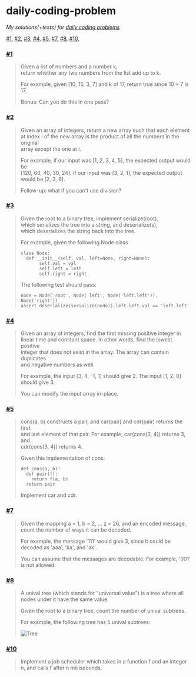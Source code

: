 # daily-coding-problem
*My solutions(+tests) for [daily coding problems](https://dailycodingproblem.com/)*

[#1](https://github.com/PticaGovorun/daily-coding-problem/blob/master/%231/index.js), 
[#2](https://github.com/PticaGovorun/daily-coding-problem/blob/master/%232/index.js), 
[#3](https://github.com/PticaGovorun/daily-coding-problem/blob/master/%233/index.js), 
[#4](https://github.com/PticaGovorun/daily-coding-problem/blob/master/%234/index.js), 
[#5](https://github.com/PticaGovorun/daily-coding-problem/blob/master/%235/index.js), 
[#7](https://github.com/PticaGovorun/daily-coding-problem/blob/master/%237/index.js), 
[#8](https://github.com/PticaGovorun/daily-coding-problem/blob/master/%238/index.js), 
[#10](https://github.com/PticaGovorun/daily-coding-problem/blob/master/%2310/index.js), 

### [#1](https://github.com/PticaGovorun/daily-coding-problem/blob/master/%231/index.js)
> Given a list of numbers and a number k,  
> return whether any two numbers from the list add up to k.  
>
> For example, given [10, 15, 3, 7] and k of 17, return true since 10 + 7 is 17.  
>
> Bonus: Can you do this in one pass?

### [#2](https://github.com/PticaGovorun/daily-coding-problem/blob/master/%232/index.js)
> Given an array of integers, return a new array such that each element  
> at index i of the new array is the product of all the numbers in the original  
> array except the one at i.
> 
> For example, if our input was [1, 2, 3, 4, 5], the expected output would be  
> [120, 60, 40, 30, 24]. If our input was [3, 2, 1], the expected output  
> would be [2, 3, 6].
> 
>  Follow-up: what if you can't use division?

### [#3](https://github.com/PticaGovorun/daily-coding-problem/blob/master/%233/index.js)
> Given the root to a binary tree, implement serialize(root),  
> which serializes the tree into a string, and deserialize(s),  
> which deserializes the string back into the tree.  
>
> For example, given the following Node class  
> ```
> class Node:  
>   def __init__(self, val, left=None, right=None):  
>        self.val = val  
>        self.left = left  
>        self.right = right  
> ```
> The following test should pass:
> ```
> node = Node('root', Node('left', Node('left.left')), Node('right'))  
> assert deserialize(serialize(node)).left.left.val == 'left.left'
> ```

### [#4](https://github.com/PticaGovorun/daily-coding-problem/blob/master/%234/index.js)
> Given an array of integers, find the first missing positive integer in  
> linear time and constant space. In other words, find the lowest positive  
> integer that does not exist in the array. The array can contain duplicates  
> and negative numbers as well.  
>
> For example, the input [3, 4, -1, 1] should give 2. The input [1, 2, 0]  
> should give 3.  
>
> You can modify the input array in-place.  

### [#5](https://github.com/PticaGovorun/daily-coding-problem/blob/master/%235/index.js)
> cons(a, b) constructs a pair, and car(pair) and cdr(pair) returns the first  
> and last element of that pair. For example, car(cons(3, 4)) returns 3, and  
> cdr(cons(3, 4)) returns 4.  
>
> Given this implementation of cons:  
>```
> def cons(a, b):
>   def pair(f):
>     return f(a, b)
>   return pair
>```
> Implement car and cdr.

### [#7](https://github.com/PticaGovorun/daily-coding-problem/blob/master/%237/index.js)
> Given the mapping a = 1, b = 2, ... z = 26, and an encoded message, count the number of ways it can be decoded.
> 
> For example, the message '111' would give 3, since it could be decoded as 'aaa', 'ka', and 'ak'.
> 
> You can assume that the messages are decodable. For example, '001' is not allowed.

### [#8](https://github.com/PticaGovorun/daily-coding-problem/blob/master/%238/index.js)  
> A unival tree (which stands for "universal value") is a tree where all nodes under it have the same value.  
> 
> Given the root to a binary tree, count the number of unival subtrees.
> 
> For example, the following tree has 5 unival subtrees:
> 
> ![Tree](https://user-images.githubusercontent.com/8843033/57275634-1e15c480-706d-11e9-9fee-4b862da48bcf.png)

### [#10](https://github.com/PticaGovorun/daily-coding-problem/blob/master/%2310/index.js)  
> Implement a job scheduler which takes in a function f and an integer n, and calls f after n milliseconds.
